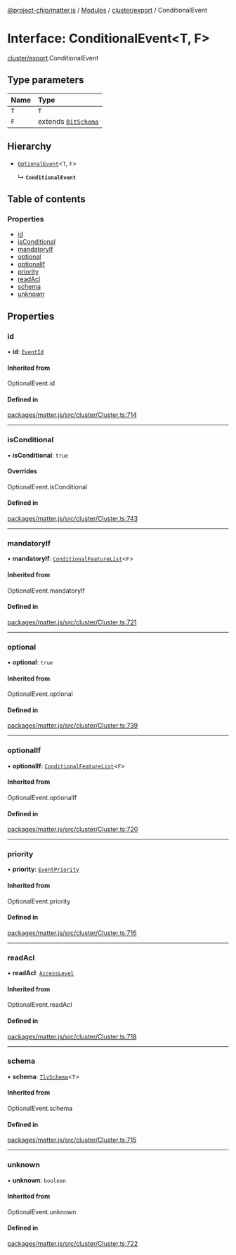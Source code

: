 [@project-chip/matter.js](../README.md) / [Modules](../modules.md) / [cluster/export](../modules/cluster_export.md) / ConditionalEvent

# Interface: ConditionalEvent<T, F\>

[cluster/export](../modules/cluster_export.md).ConditionalEvent

## Type parameters

| Name | Type |
| :------ | :------ |
| `T` | `T` |
| `F` | extends [`BitSchema`](../modules/schema_export.md#bitschema) |

## Hierarchy

- [`OptionalEvent`](../modules/cluster_export.md#optionalevent)<`T`, `F`\>

  ↳ **`ConditionalEvent`**

## Table of contents

### Properties

- [id](cluster_export.ConditionalEvent.md#id)
- [isConditional](cluster_export.ConditionalEvent.md#isconditional)
- [mandatoryIf](cluster_export.ConditionalEvent.md#mandatoryif)
- [optional](cluster_export.ConditionalEvent.md#optional)
- [optionalIf](cluster_export.ConditionalEvent.md#optionalif)
- [priority](cluster_export.ConditionalEvent.md#priority)
- [readAcl](cluster_export.ConditionalEvent.md#readacl)
- [schema](cluster_export.ConditionalEvent.md#schema)
- [unknown](cluster_export.ConditionalEvent.md#unknown)

## Properties

### id

• **id**: [`EventId`](../modules/datatype_export.md#eventid)

#### Inherited from

OptionalEvent.id

#### Defined in

[packages/matter.js/src/cluster/Cluster.ts:714](https://github.com/project-chip/matter.js/blob/b7330d72/packages/matter.js/src/cluster/Cluster.ts#L714)

___

### isConditional

• **isConditional**: ``true``

#### Overrides

OptionalEvent.isConditional

#### Defined in

[packages/matter.js/src/cluster/Cluster.ts:743](https://github.com/project-chip/matter.js/blob/b7330d72/packages/matter.js/src/cluster/Cluster.ts#L743)

___

### mandatoryIf

• **mandatoryIf**: [`ConditionalFeatureList`](../modules/cluster_export.md#conditionalfeaturelist)<`F`\>

#### Inherited from

OptionalEvent.mandatoryIf

#### Defined in

[packages/matter.js/src/cluster/Cluster.ts:721](https://github.com/project-chip/matter.js/blob/b7330d72/packages/matter.js/src/cluster/Cluster.ts#L721)

___

### optional

• **optional**: ``true``

#### Inherited from

OptionalEvent.optional

#### Defined in

[packages/matter.js/src/cluster/Cluster.ts:739](https://github.com/project-chip/matter.js/blob/b7330d72/packages/matter.js/src/cluster/Cluster.ts#L739)

___

### optionalIf

• **optionalIf**: [`ConditionalFeatureList`](../modules/cluster_export.md#conditionalfeaturelist)<`F`\>

#### Inherited from

OptionalEvent.optionalIf

#### Defined in

[packages/matter.js/src/cluster/Cluster.ts:720](https://github.com/project-chip/matter.js/blob/b7330d72/packages/matter.js/src/cluster/Cluster.ts#L720)

___

### priority

• **priority**: [`EventPriority`](../enums/cluster_export.EventPriority.md)

#### Inherited from

OptionalEvent.priority

#### Defined in

[packages/matter.js/src/cluster/Cluster.ts:716](https://github.com/project-chip/matter.js/blob/b7330d72/packages/matter.js/src/cluster/Cluster.ts#L716)

___

### readAcl

• **readAcl**: [`AccessLevel`](../enums/cluster_export.AccessLevel.md)

#### Inherited from

OptionalEvent.readAcl

#### Defined in

[packages/matter.js/src/cluster/Cluster.ts:718](https://github.com/project-chip/matter.js/blob/b7330d72/packages/matter.js/src/cluster/Cluster.ts#L718)

___

### schema

• **schema**: [`TlvSchema`](../classes/tlv_export.TlvSchema.md)<`T`\>

#### Inherited from

OptionalEvent.schema

#### Defined in

[packages/matter.js/src/cluster/Cluster.ts:715](https://github.com/project-chip/matter.js/blob/b7330d72/packages/matter.js/src/cluster/Cluster.ts#L715)

___

### unknown

• **unknown**: `boolean`

#### Inherited from

OptionalEvent.unknown

#### Defined in

[packages/matter.js/src/cluster/Cluster.ts:722](https://github.com/project-chip/matter.js/blob/b7330d72/packages/matter.js/src/cluster/Cluster.ts#L722)
